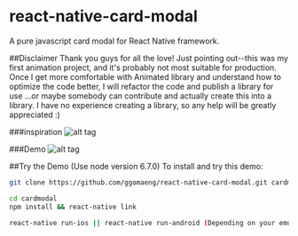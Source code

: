 # react-native-card-modal
A pure javascript card modal for React Native framework.

##Disclaimer
Thank you guys for all the love! Just pointing out--this was my first animation project, and it's probably not most suitable for production. Once I get more comfortable with Animated library and understand how to optimize the code better, I will refactor the code and publish a library for use ...or maybe somebody can contribute and actually create this into a library. I have no experience creating a library, so any help will be greatly appreciated :)

###inspiration
![alt tag](https://raw.githubusercontent.com/ggomaeng/react-native-card-modal/master/inspiration.gif)

###Demo
![alt tag](https://raw.githubusercontent.com/ggomaeng/react-native-card-modal/master/demo.gif)

##Try the Demo
(Use node version 6.7.0)
To install and try this demo:

```bash
git clone https://github.com/ggomaeng/react-native-card-modal.git cardmodal

cd cardmodal
npm install && react-native link

react-native run-ios || react-native run-android (Depending on your emulator)
```

